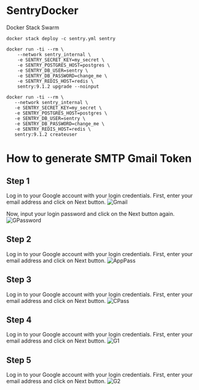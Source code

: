 # SentryDocker
Docker Stack Swarm
```
docker stack deploy -c sentry.yml sentry
```
```
docker run -ti --rm \
    --network sentry_internal \
    -e SENTRY_SECRET_KEY=my_secret \
    -e SENTRY_POSTGRES_HOST=postgres \
    -e SENTRY_DB_USER=sentry \
    -e SENTRY_DB_PASSWORD=change_me \
    -e SENTRY_REDIS_HOST=redis \
    sentry:9.1.2 upgrade --noinput
 ```
 ```
 docker run -ti --rm \
    --network sentry_internal \
    -e SENTRY_SECRET_KEY=my_secret \
    -e SENTRY_POSTGRES_HOST=postgres \
    -e SENTRY_DB_USER=sentry \
    -e SENTRY_DB_PASSWORD=change_me \
    -e SENTRY_REDIS_HOST=redis \
    sentry:9.1.2 createuser
  ```
# How to generate SMTP Gmail Token
## Step 1
Log in to your Google account with your login credentials. First, enter your email address and click on Next button.
![Gmail](https://user-images.githubusercontent.com/22466745/90329668-7fdd1200-dfc4-11ea-972e-57f1deb4af2d.png)

Now, input your login password and click on the Next button again.
![GPassword](https://user-images.githubusercontent.com/22466745/90329683-97b49600-dfc4-11ea-845c-f550db02a656.png)

## Step 2
Log in to your Google account with your login credentials. First, enter your email address and click on Next button.
![AppPass](https://user-images.githubusercontent.com/22466745/90329761-0691ef00-dfc5-11ea-9be5-eb0bf207056d.png)

## Step 3
Log in to your Google account with your login credentials. First, enter your email address and click on Next button.
![CPass](https://user-images.githubusercontent.com/22466745/90329763-08f44900-dfc5-11ea-9d1f-1a9ddb666b6a.png)

## Step 4
Log in to your Google account with your login credentials. First, enter your email address and click on Next button.
![G1](https://user-images.githubusercontent.com/22466745/90329765-0a257600-dfc5-11ea-83cb-e47d9dcba4ca.png)

## Step 5
Log in to your Google account with your login credentials. First, enter your email address and click on Next button.
![G2](https://user-images.githubusercontent.com/22466745/90329766-0abe0c80-dfc5-11ea-8f15-20102e00b9f6.png)
